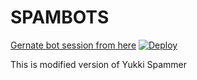 # SPAMBOTS
[Gernate bot session from here](https://replit.com/@jattpawan/UstadOp#main.py)
[![Deploy](https://www.herokucdn.com/deploy/button.svg)](https://dashboard.heroku.com/new?template=https://github.com/ChutiyaXPro/SPAMBOTS)

This is modified version of Yukki Spammer
